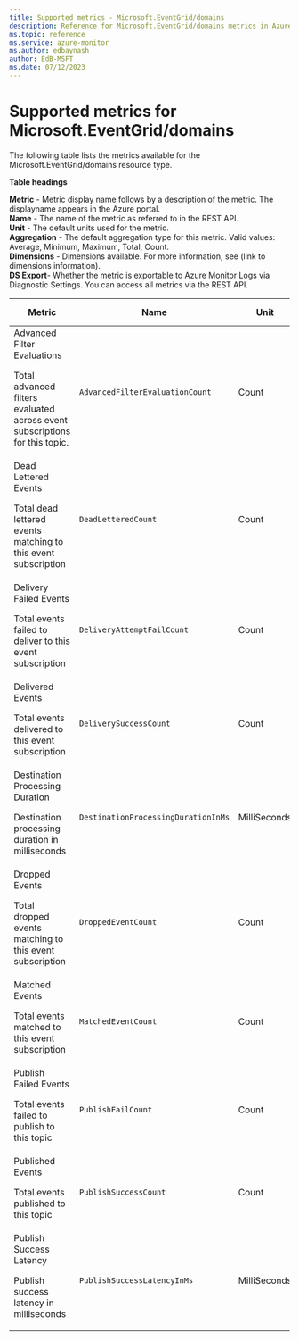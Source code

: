 ```yaml
---
title: Supported metrics - Microsoft.EventGrid/domains
description: Reference for Microsoft.EventGrid/domains metrics in Azure Monitor.
ms.topic: reference
ms.service: azure-monitor
ms.author: edbaynash
author: EdB-MSFT
ms.date: 07/12/2023
---
```

# Supported metrics for Microsoft.EventGrid/domains  
<!-- Data source : naam-->


The following table lists the metrics available for the Microsoft.EventGrid/domains resource type.

  

**Table headings**
  
**Metric** - Metric display name follows by a description of the metric. The displayname appears in the Azure portal.  
**Name** - The name of the metric as referred to in the REST API.  
**Unit** - The default units used for the metric.  
**Aggregation** - The default aggregation type for this metric. Valid values: Average, Minimum, Maximum, Total, Count.  
**Dimensions** - Dimensions available. For more information, see (link to dimensions information).  
**DS Export**- Whether the metric is exportable to Azure Monitor Logs via Diagnostic Settings.  You can access all metrics via the REST API.  
  
  
|Metric|Name|Unit|Aggregation|Dimensions|DS Export|
|---|---|---|---|---|---|
|Advanced Filter Evaluations<p><p>Total advanced filters evaluated across event subscriptions for this topic. |`AdvancedFilterEvaluationCount` |Count |Total |Topic, EventSubscriptionName, DomainEventSubscriptionName |Yes|
|Dead Lettered Events<p><p>Total dead lettered events matching to this event subscription |`DeadLetteredCount` |Count |Total |Topic, EventSubscriptionName, DomainEventSubscriptionName, DeadLetterReason |Yes|
|Delivery Failed Events<p><p>Total events failed to deliver to this event subscription |`DeliveryAttemptFailCount` |Count |Total |Topic, EventSubscriptionName, DomainEventSubscriptionName, Error, ErrorType |No|
|Delivered Events<p><p>Total events delivered to this event subscription |`DeliverySuccessCount` |Count |Total |Topic, EventSubscriptionName, DomainEventSubscriptionName |Yes|
|Destination Processing Duration<p><p>Destination processing duration in milliseconds |`DestinationProcessingDurationInMs` |MilliSeconds |Average |Topic, EventSubscriptionName, DomainEventSubscriptionName |No|
|Dropped Events<p><p>Total dropped events matching to this event subscription |`DroppedEventCount` |Count |Total |Topic, EventSubscriptionName, DomainEventSubscriptionName, DropReason |Yes|
|Matched Events<p><p>Total events matched to this event subscription |`MatchedEventCount` |Count |Total |Topic, EventSubscriptionName, DomainEventSubscriptionName |Yes|
|Publish Failed Events<p><p>Total events failed to publish to this topic |`PublishFailCount` |Count |Total |Topic, ErrorType, Error |Yes|
|Published Events<p><p>Total events published to this topic |`PublishSuccessCount` |Count |Total |Topic |Yes|
|Publish Success Latency<p><p>Publish success latency in milliseconds |`PublishSuccessLatencyInMs` |MilliSeconds |Total |No Dimensions |Yes|


<!--Gen Date:  Wed Jul 12 2023 17:59:09 GMT+0300 (Israel Daylight Time)-->